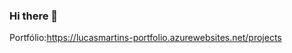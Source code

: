 ### Hi there 👋

<!--
**lucasMart27/lucasMart27** is a ✨ _special_ ✨ repository because its `README.md` (this file) appears on your GitHub profile.
.Net
<h1 align = "center" >Seja bem vindo </h1>
Here are some ideas to get you started:

- 🔭 I’m currently working on ...
- 🌱 I’m currently learning ...
- 👯 I’m looking to collaborate on ...
- 🤔 I’m looking for help with ...
- 💬 Ask me about ...
- 📫 How to reach me: ...
- 😄 Pronouns: ...
- ⚡ Fun fact: ...
-->
Portfólio:https://lucasmartins-portfolio.azurewebsites.net/projects

